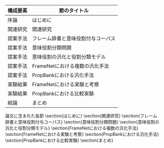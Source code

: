 構成要素 | 節のタイトル
 --- | --- 
序論 | はじめに
関連研究 | 関連研究
提案手法 | フレーム辞書と意味役割付与コーパス
提案手法 | 意味役割分類問題
提案手法 | 意味役割の汎化と役割分類モデル
提案手法 | FrameNetにおける複数の汎化手法
提案手法 | PropBankにおける汎化手法
実験結果 | FrameNetにおける実験と考察
実験結果 | PropBankにおける比較実験
結論 | まとめ

論文に含まれた各節
\section{はじめに}
\section{関連研究}
\section{フレーム辞書と意味役割付与コーパス}
\section{意味役割分類問題}
\section{意味役割の汎化と役割分類モデル}
\section{FrameNetにおける複数の汎化手法}
\section{FrameNetにおける実験と考察}
\section{PropBankにおける汎化手法}
\section{PropBankにおける比較実験}
\section{まとめ}
